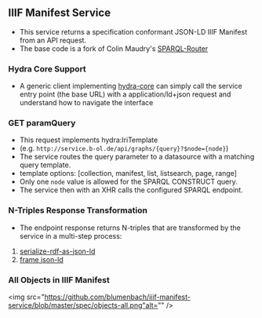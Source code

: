 ## IIIF Manifest Service

* This service returns a specification conformant JSON-LD IIIF Manifest from an API request.
* The base code is a fork of Colin Maudry's [SPARQL-Router](https://github.com/ColinMaudry/sparql-router)  
    
### Hydra Core Support
* A generic client implementing [hydra-core](https://www.npmjs.com/package/hydra-core) can simply call the service entry
point (the base URL) with a application/ld+json request and understand how to navigate the interface

### GET paramQuery    
* This request implements hydra:IriTemplate  
 * (e.g. `http://service.b-ol.de/api/graphs/{query}?$node={node}`)
* The service routes the query parameter to a datasource with a matching query template.
 * template options: [collection, manifest, list, listsearch, page, range]
* Only one `node` value is allowed for the SPARQL CONSTRUCT query.
* The service then with an XHR calls the configured SPARQL endpoint.

### N-Triples Response Transformation
* The endpoint response returns N-triples that are transformed by the service in a multi-step process:

1. [serialize-rdf-as-json-ld](https://www.w3.org/TR/json-ld-api/#serialize-rdf-as-json-ld-algorithm)
2. [frame json-ld](http://json-ld.org/spec/latest/json-ld-framing/) 

### All Objects in IIIF Manifest   
  <img src="https://github.com/blumenbach/iiif-manifest-service/blob/master/spec/objects-all.png"alt="" />